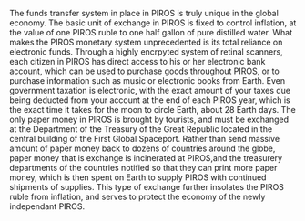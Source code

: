 The funds transfer system in place in PIROS is truly unique in the global economy. The basic unit of exchange in PIROS is fixed to control inflation, at the value of one PIROS ruble to one half gallon of pure distilled water. What makes the PIROS monetary system unprecedented is its total reliance on electronic funds. Through a highly encrpyted system of retinal scanners, each citizen in PIROS has direct access to his or her electronic bank account, which can be used to purchase goods throughout PIROS, or to purchase information such as music or electronic books from Earth. Even government taxation is electronic, with the exact amount of your taxes due being deducted from your account at the end of each PIROS year, which is the exact time it takes for the moon to circle Earth, about 28 Earth days.
The only paper money in PIROS is brought by tourists, and must be exchanged at the Department of the Treasury of the Great Republic located in the central building of the First Global Spaceport. Rather than send massive amount of paper money back to dozens of countries around the globe, paper money that is exchange is incinerated at PIROS,and the treasurery departments of the countries notified so that they can print more paper money, which is then spent on Earth to supply PIROS with continued shipments of supplies. This type of exchange further insolates the PIROS ruble from inflation, and serves to protect the economy of the newly independant PIROS.
